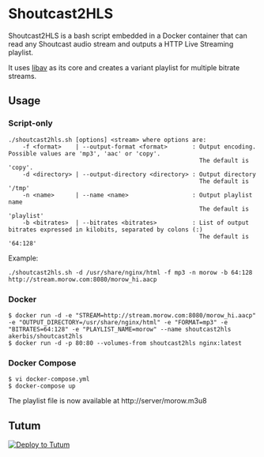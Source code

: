Shoutcast2HLS
===============

Shoutcast2HLS is a bash script embedded in a Docker container that can read any
Shoutcast audio stream and outputs a HTTP Live Streaming playlist.

It uses [libav](http://libav.org) as its core and creates a variant playlist for multiple bitrate streams.

## Usage

### Script-only

    ./shoutcast2hls.sh [options] <stream> where options are:
        -f <format>    | --output-format <format>       : Output encoding. Possible values are 'mp3', 'aac' or 'copy'.
                                                          The default is 'copy'.
        -d <directory> | --output-directory <directory> : Output directory
                                                          The default is '/tmp'
        -n <name>      | --name <name>                  : Output playlist name
                                                          The default is 'playlist'
        -b <bitrates>  | --bitrates <bitrates>          : List of output bitrates expressed in kilobits, separated by colons (:)
                                                          The default is '64:128'

Example:

    ./shoutcast2hls.sh -d /usr/share/nginx/html -f mp3 -n morow -b 64:128 http://stream.morow.com:8080/morow_hi.aacp

### Docker

    $ docker run -d -e "STREAM=http://stream.morow.com:8080/morow_hi.aacp" -e "OUTPUT_DIRECTORY=/usr/share/nginx/html" -e "FORMAT=mp3" -e "BITRATES=64:128" -e "PLAYLIST_NAME=morow" --name shoutcast2hls akerbis/shoutcast2hls
    $ docker run -d -p 80:80 --volumes-from shoutcast2hls nginx:latest

### Docker Compose

    $ vi docker-compose.yml
    $ docker-compose up

The playlist file is now available at http://server/morow.m3u8

## Tutum

[![Deploy to Tutum](https://s.tutum.co/deploy-to-tutum.svg)](https://dashboard.tutum.co/stack/deploy/)

